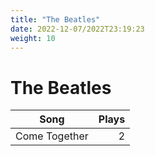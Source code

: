 ```yaml
---
title: "The Beatles"
date: 2022-12-07/2022T23:19:23
weight: 10
---
```


# The Beatles

 Song | Plays 
----- | -----:
Come Together | 2
